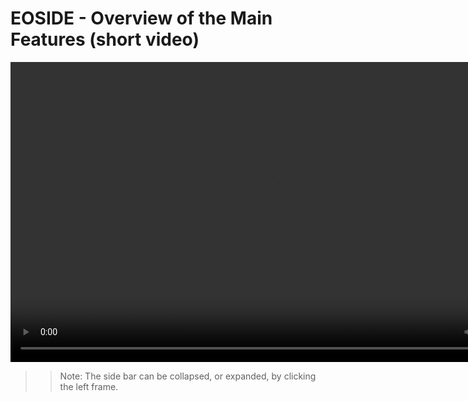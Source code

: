 # EOSIDE - Overview of the Main Features (short video)

<!-- The HTML tag <video> is not served well by Markdown: therefore the source has to be expressed explicitly. Compare:
![](../images/file_structure.png)
where ../images is automatically converted to ../_images -->

<video src="_static/five_minutes.mp4" width="854" height="480" controls preload></video>

>> Note: The side bar can be collapsed, or expanded, by clicking the left frame.